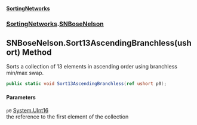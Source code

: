 #### [SortingNetworks](./index.md 'index')
### [SortingNetworks](./SortingNetworks.md 'SortingNetworks').[SNBoseNelson](./SortingNetworks-SNBoseNelson.md 'SortingNetworks.SNBoseNelson')
## SNBoseNelson.Sort13AscendingBranchless(ushort) Method
Sorts a collection of 13 elements in ascending order using branchless min/max swap.  
```csharp
public static void Sort13AscendingBranchless(ref ushort p0);
```
#### Parameters
<a name='SortingNetworks-SNBoseNelson-Sort13AscendingBranchless(ushort)-p0'></a>
`p0` [System.UInt16](https://docs.microsoft.com/en-us/dotnet/api/System.UInt16 'System.UInt16')  
the reference to the first element of the collection  
  
